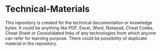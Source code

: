 # Technical-Materials
This repository is created for the technical documentation or knowledge bytes. It could be anything like PDF, Excel, Word, Notepad, Cheat Codes, Cheat Sheet or Consolidated links of any technologies from which anyone can refer for learning purpose. There could be possibility of duplicate material in the repository.
